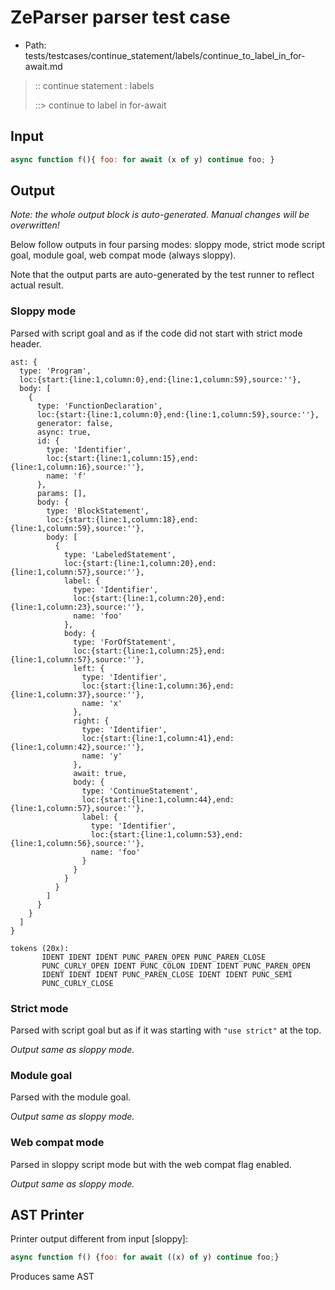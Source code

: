 # ZeParser parser test case

- Path: tests/testcases/continue_statement/labels/continue_to_label_in_for-await.md

> :: continue statement : labels
>
> ::> continue to label in for-await

## Input

`````js
async function f(){ foo: for await (x of y) continue foo; }
`````

## Output

_Note: the whole output block is auto-generated. Manual changes will be overwritten!_

Below follow outputs in four parsing modes: sloppy mode, strict mode script goal, module goal, web compat mode (always sloppy).

Note that the output parts are auto-generated by the test runner to reflect actual result.

### Sloppy mode

Parsed with script goal and as if the code did not start with strict mode header.

`````
ast: {
  type: 'Program',
  loc:{start:{line:1,column:0},end:{line:1,column:59},source:''},
  body: [
    {
      type: 'FunctionDeclaration',
      loc:{start:{line:1,column:0},end:{line:1,column:59},source:''},
      generator: false,
      async: true,
      id: {
        type: 'Identifier',
        loc:{start:{line:1,column:15},end:{line:1,column:16},source:''},
        name: 'f'
      },
      params: [],
      body: {
        type: 'BlockStatement',
        loc:{start:{line:1,column:18},end:{line:1,column:59},source:''},
        body: [
          {
            type: 'LabeledStatement',
            loc:{start:{line:1,column:20},end:{line:1,column:57},source:''},
            label: {
              type: 'Identifier',
              loc:{start:{line:1,column:20},end:{line:1,column:23},source:''},
              name: 'foo'
            },
            body: {
              type: 'ForOfStatement',
              loc:{start:{line:1,column:25},end:{line:1,column:57},source:''},
              left: {
                type: 'Identifier',
                loc:{start:{line:1,column:36},end:{line:1,column:37},source:''},
                name: 'x'
              },
              right: {
                type: 'Identifier',
                loc:{start:{line:1,column:41},end:{line:1,column:42},source:''},
                name: 'y'
              },
              await: true,
              body: {
                type: 'ContinueStatement',
                loc:{start:{line:1,column:44},end:{line:1,column:57},source:''},
                label: {
                  type: 'Identifier',
                  loc:{start:{line:1,column:53},end:{line:1,column:56},source:''},
                  name: 'foo'
                }
              }
            }
          }
        ]
      }
    }
  ]
}

tokens (20x):
       IDENT IDENT IDENT PUNC_PAREN_OPEN PUNC_PAREN_CLOSE
       PUNC_CURLY_OPEN IDENT PUNC_COLON IDENT IDENT PUNC_PAREN_OPEN
       IDENT IDENT IDENT PUNC_PAREN_CLOSE IDENT IDENT PUNC_SEMI
       PUNC_CURLY_CLOSE
`````

### Strict mode

Parsed with script goal but as if it was starting with `"use strict"` at the top.

_Output same as sloppy mode._

### Module goal

Parsed with the module goal.

_Output same as sloppy mode._

### Web compat mode

Parsed in sloppy script mode but with the web compat flag enabled.

_Output same as sloppy mode._

## AST Printer

Printer output different from input [sloppy]:

````js
async function f() {foo: for await ((x) of y) continue foo;}
````

Produces same AST
